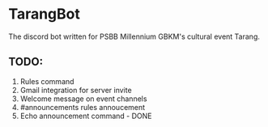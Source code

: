 # TarangBot
The discord bot written for PSBB Millennium GBKM's cultural event Tarang.


## TODO:
1. Rules command
2. Gmail integration for server invite
3. Welcome message on event channels
4. #announcements rules annoucement
5. Echo announcement command - DONE
